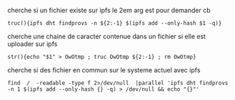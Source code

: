 
cherche si un fichier existe sur ipfs le 2em arg est pour demander cb

```truc(){ipfs dht findprovs -n ${2:-1} $(ipfs add --only-hash $1 -q)}```

cherche une chaine de caracter contenue dans un fichier si elle est uploader sur ipfs 

```str(){echo "$1" > OwOtmp ; truc OwOtmp ${2:-1} ; rm OwOtmp}```

cherche si des fichier en commun sur le systeme actuel avec ipfs

```find  /  -readable -type f 2>/dev/null  |parallel 'ipfs dht findprovs -n 1 $(ipfs add --only-hash {} -q) > /dev/null && echo "{}"'```
